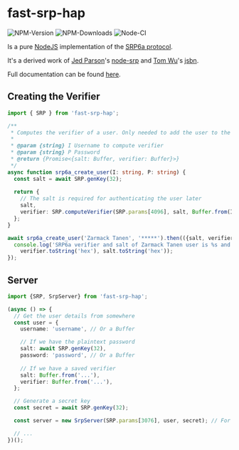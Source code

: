 fast-srp-hap
===

![NPM-Version](https://badgen.net/npm/v/fast-srp-hap)
![NPM-Downloads](https://badgen.net/npm/dt/fast-srp-hap)
![Node-CI](https://github.com/homebridge/fast-srp/workflows/Node-CI/badge.svg)

Is a pure [NodeJS](https://nodejs.org/) implementation of the [SRP6a protocol](http://srp.stanford.edu/).

It's a derived work of [Jed Parson](http://jedparsons.com/)'s [node-srp](https://github.com/jedp/node-srp) and [Tom Wu](http://www-cs-students.stanford.edu/~tjw/)'s [jsbn](http://www-cs-students.stanford.edu/~tjw/jsbn/).

Full documentation can be found [here](https://homebridge.github.io/fast-srp/globals.html).

Creating the Verifier
---

```ts
import { SRP } from 'fast-srp-hap';

/**
 * Computes the verifier of a user. Only needed to add the user to the auth system.
 *
 * @param {string} I Username to compute verifier
 * @param {string} P Password
 * @return {Promise<{salt: Buffer, verifier: Buffer}>}
 */
async function srp6a_create_user(I: string, P: string) {
  const salt = await SRP.genKey(32);
  
  return {
    // The salt is required for authenticating the user later
    salt,
    verifier: SRP.computeVerifier(SRP.params[4096], salt, Buffer.from(I), Buffer.from(P)),
  };
}

await srp6a_create_user('Zarmack Tanen', '*****').then(({salt, verifier}) => {
  console.log('SRP6a verifier and salt of Zarmack Tanen user is %s and %s',
    verifier.toString('hex'), salt.toString('hex'));
});
```

Server
---

```ts
import {SRP, SrpServer} from 'fast-srp-hap';

(async () => {
  // Get the user details from somewhere
  const user = {
    username: 'username', // Or a Buffer

    // If we have the plaintext password
    salt: await SRP.genKey(32),
    password: 'password', // Or a Buffer
    
    // If we have a saved verifier
    salt: Buffer.from('...'),
    verifier: Buffer.from('...'),
  };

  // Generate a secret key
  const secret = await SRP.genKey(32);

  const server = new SrpServer(SRP.params[3076], user, secret); // For Apple SRP use params.hap

  // ...
})();
```
